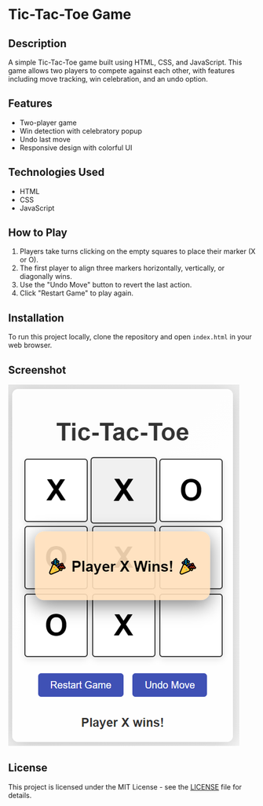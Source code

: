 # Tic-Tac-Toe Game

## Description
A simple Tic-Tac-Toe game built using HTML, CSS, and JavaScript. This game allows two players to compete against each other, with features including move tracking, win celebration, and an undo option.

## Features
- Two-player game
- Win detection with celebratory popup
- Undo last move
- Responsive design with colorful UI

## Technologies Used
- HTML
- CSS
- JavaScript

## How to Play
1. Players take turns clicking on the empty squares to place their marker (X or O).
2. The first player to align three markers horizontally, vertically, or diagonally wins.
3. Use the "Undo Move" button to revert the last action.
4. Click "Restart Game" to play again.

## Installation
To run this project locally, clone the repository and open `index.html` in your web browser.

## Screenshot
![Game Screenshot](screenshot.png)

## License
This project is licensed under the MIT License - see the [LICENSE](LICENSE) file for details.
